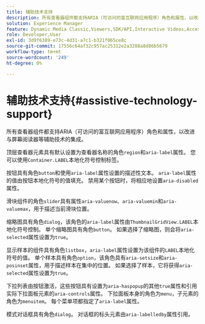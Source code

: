 ```yaml
---
title: 辅助技术支持
description: 所有查看器组件都支持ARIA（可访问的富互联网应用程序）角色和属性，以改进与屏幕阅读器等辅助技术的集成。
solution: Experience Manager
feature: Dynamic Media Classic,Viewers,SDK/API,Interactive Videos,Accessibility
role: Developer,User
exl-id: 3d9f6389-e73c-4d31-a7c1-b321f065ce8c
source-git-commit: 17556c64af32c957ac25312e2a3288a8d86b5679
workflow-type: tm+mt
source-wordcount: '249'
ht-degree: 0%

---
```


# 辅助技术支持{#assistive-technology-support}

所有查看器组件都支持ARIA（可访问的富互联网应用程序）角色和属性，以改进与屏幕阅读器等辅助技术的集成。

顶层查看器元素具有默认设置为查看器名称的角色`region`和`aria-label`属性。 您可以使用`Container.LABEL`本地化符号控制标签。

按钮具有角色`button`和使用`aria-label`属性设置的描述性文本。 `aria-label`属性的值由按钮本地化符号的值填充。 禁用某个按钮时，将相应地设置`aria-disabled`属性。

滑块组件的角色`slider`具有属性`aria-valuenow`、`aria-valuemin`和`aria-valuemax`，用于描述当前滑块位置。

缩略图具有角色`dialog`，该角色的`aria-label`属性由`ThumbnailGridView.LABEL`本地化符号控制。 单个缩略图具有角色`button`。 如果选择了缩略图，则会将`aria-selected`属性设置为`true`。

显示样本的组件具有角色`listbox`，`aria-label`属性设置为该组件的`LABEL`本地化符号的值。 单个样本具有角色`option`，该角色具有`aria-setsize`和`aria-posinset`属性，用于描述样本在集中的位置。 如果选择了样本，它将获得`aria-selected`属性设置为`true`。

下拉列表由按钮激活，这些按钮具有设置为`aria-haspopup`的其他`true`属性和引用实际下拉面板元素的`aria-controls`属性。 下拉面板本身的角色为`menu`，子元素的角色为`menuitem`。 每个菜单项都指定了`aria-label`属性。

模式对话框具有角色`dialog`。 对话框的标头元素由`aria-labelledby`属性引用。
